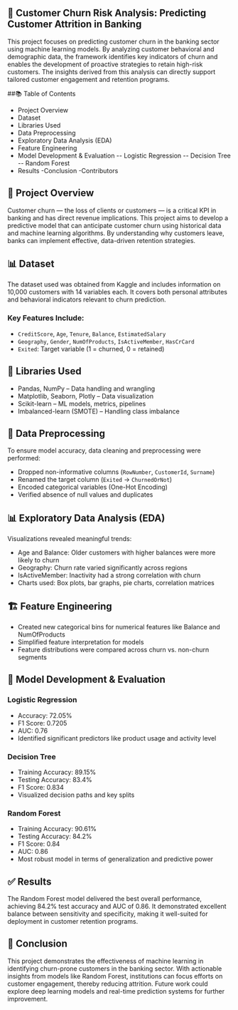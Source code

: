 ## 🔁 Customer Churn Risk Analysis: Predicting Customer Attrition in Banking
This project focuses on predicting customer churn in the banking sector using machine learning models. By analyzing customer behavioral and demographic data, the framework identifies key indicators of churn and enables the development of proactive strategies to retain high-risk customers. The insights derived from this analysis can directly support tailored customer engagement and retention programs.

##📚 Table of Contents
- Project Overview
- Dataset
- Libraries Used
- Data Preprocessing
- Exploratory Data Analysis (EDA)
- Feature Engineering
- Model Development & Evaluation
-- Logistic Regression
-- Decision Tree
-- Random Forest
- Results
-Conclusion
-Contributors
## 📌 Project Overview
Customer churn — the loss of clients or customers — is a critical KPI in banking and has direct revenue implications. This project aims to develop a predictive model that can anticipate customer churn using historical data and machine learning algorithms. By understanding why customers leave, banks can implement effective, data-driven retention strategies.
## 📊 Dataset
The dataset used was obtained from Kaggle and includes information on 10,000 customers with 14 variables each. It covers both personal attributes and behavioral indicators relevant to churn prediction.
### Key Features Include:
- `CreditScore`, `Age`, `Tenure`, `Balance`, `EstimatedSalary`
- `Geography`, `Gender`, `NumOfProducts`, `IsActiveMember`, `HasCrCard`
- `Exited`: Target variable (1 = churned, 0 = retained)
## 🧰 Libraries Used
- Pandas, NumPy – Data handling and wrangling
- Matplotlib, Seaborn, Plotly – Data visualization
- Scikit-learn – ML models, metrics, pipelines
- Imbalanced-learn (SMOTE) – Handling class imbalance
## 🧹 Data Preprocessing
To ensure model accuracy, data cleaning and preprocessing were performed:
- Dropped non-informative columns (`RowNumber`, `CustomerId`, `Surname`)
- Renamed the target column (`Exited` → `ChurnedOrNot`)
- Encoded categorical variables (One-Hot Encoding)
- Verified absence of null values and duplicates
## 📊 Exploratory Data Analysis (EDA)
Visualizations revealed meaningful trends:
- Age and Balance: Older customers with higher balances were more likely to churn
- Geography: Churn rate varied significantly across regions
- IsActiveMember: Inactivity had a strong correlation with churn
- Charts used: Box plots, bar graphs, pie charts, correlation matrices
## 🏗️ Feature Engineering
- Created new categorical bins for numerical features like Balance and NumOfProducts
- Simplified feature interpretation for models
- Feature distributions were compared across churn vs. non-churn segments
## 🤖 Model Development & Evaluation
### Logistic Regression
- Accuracy: 72.05%
- F1 Score: 0.7205
- AUC: 0.76
- Identified significant predictors like product usage and activity level
### Decision Tree
- Training Accuracy: 89.15%
- Testing Accuracy: 83.4%
- F1 Score: 0.834
- Visualized decision paths and key splits
### Random Forest
- Training Accuracy: 90.61%
- Testing Accuracy: 84.2%
- F1 Score: 0.84
- AUC: 0.86
- Most robust model in terms of generalization and predictive power
  
## ✅ Results
The Random Forest model delivered the best overall performance, achieving 84.2% test accuracy and AUC of 0.86. It demonstrated excellent balance between sensitivity and specificity, making it well-suited for deployment in customer retention programs.

## 📌 Conclusion
This project demonstrates the effectiveness of machine learning in identifying churn-prone customers in the banking sector. With actionable insights from models like Random Forest, institutions can focus efforts on customer engagement, thereby reducing attrition. Future work could explore deep learning models and real-time prediction systems for further improvement.
